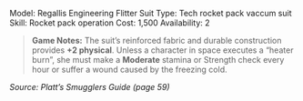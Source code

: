 Model: Regallis Engineering Flitter
Suit
Type: Tech rocket pack vaccum suit
Skill: Rocket pack operation
Cost: 1,500
Availability: 2

> **Game Notes:** 
> The suit’s reinforced fabric and durable construction provides **+2  physical**. Unless a character in space executes a “heater burn”, she must make a **Moderate** stamina or Strength check every hour or suffer a wound caused by the freezing cold.

*Source: Platt’s Smugglers Guide (page 59)*